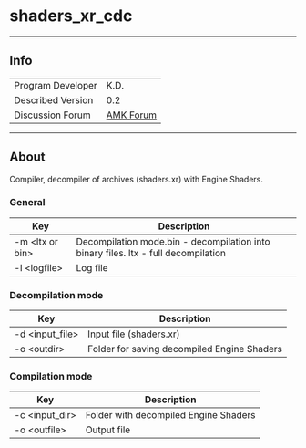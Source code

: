 # shaders_xr_cdc

___

## Info

|  |  |
|---|---|
| Program Developer | K.D. |
| Described Version | 0.2 |
| Discussion Forum | [AMK Forum](https://www.amk-team.ru/forum/topic/11568-universal-acdc-i-drugie-perl-skripty/) |

___

## About

Compiler, decompiler of archives (shaders.xr) with Engine Shaders.

### General

| Key | Description |
|---|---|
| -m \<ltx or bin> | Decompilation mode.bin - decompilation into binary files. ltx - full decompilation |
| -l \<logfile> | Log file |

### Decompilation mode

| Key | Description |
|---|---|
| -d \<input_file>| Input file (shaders.xr) |
| -o \<outdir> |  Folder for saving decompiled Engine Shaders |

### Compilation mode

| Key | Description |
|---|---|
| -c \<input_dir> | Folder with decompiled Engine Shaders |
| -o \<outfile> | Output file |
